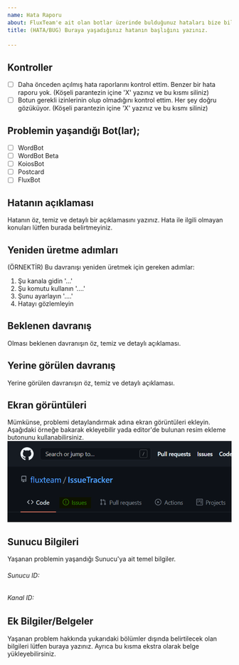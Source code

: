 ```yaml
---
name: Hata Raporu
about: FluxTeam'e ait olan botlar üzerinde bulduğunuz hataları bize bildirerek gelişmemize yardımcı olmak için hata raporu oluşturun.
title: (HATA/BUG) Buraya yaşadığınız hatanın başlığını yazınız. 

---
```


## Kontroller
- [ ] Daha önceden açılmış hata raporlarını kontrol ettim. Benzer bir hata raporu yok. (Köşeli parantezin içine 'X' yazınız ve bu kısmı siliniz)
- [ ] Botun gerekli izinlerinin olup olmadığını kontrol ettim. Her şey doğru gözüküyor. (Köşeli parantezin içine 'X' yazınız ve bu kısmı siliniz)

## Problemin yaşandığı Bot(lar);
- [ ] WordBot
- [ ] WordBot Beta
- [ ] KoiosBot
- [ ] Postcard
- [ ] FluxBot

## Hatanın açıklaması
Hatanın öz, temiz ve detaylı bir açıklamasını yazınız. Hata ile ilgili olmayan konuları lütfen burada belirtmeyiniz.

## Yeniden üretme adımları
(ÖRNEKTİR)
Bu davranışı yeniden üretmek için gereken adımlar:
1. Şu kanala gidin '...'
2. Şu komutu kullanın '....'
3. Şunu ayarlayın '....'
4. Hatayı gözlemleyin

## Beklenen davranış
Olması beklenen davranışın öz, temiz ve detaylı açıklaması.

## Yerine görülen davranış
Yerine görülen davranışın öz, temiz ve detaylı açıklaması.

## Ekran görüntüleri
Mümkünse, problemi detaylandırmak adına ekran görüntüleri ekleyin. Aşağıdaki örneğe bakarak ekleyebilir yada editor'de bulunan resim ekleme butonunu kullanabilirsiniz.
![Örnek](/assets/github_issues.png)

## Sunucu Bilgileri
Yaşanan problemin yaşandığı Sunucu'ya ait temel bilgiler.
###### Sunucu ID:
###### Kanal ID:

## Ek Bilgiler/Belgeler
Yaşanan problem hakkında yukarıdaki bölümler dışında belirtilecek olan bilgileri lütfen buraya yazınız. Ayrıca bu kısma ekstra olarak belge yükleyebilirsiniz. 
